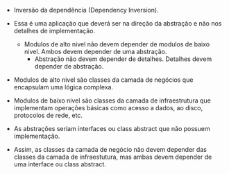 - Inversão da dependência (Dependency Inversion).

- Essa é uma aplicação que deverá ser na direção da abstração e não nos detalhes de implementação.
   - Modulos de alto nivel não devem depender de modulos de baixo nivel. Ambos devem depender de uma abstração.
     - Abstração não devem depender de detalhes. Detalhes devem depender de abstração.

- Modulos de alto nivel são classes da camada de negócios que encapsulam uma lógica complexa.
- Modulos de baixo nivel são classes da camada de infraestrutura que implementam operações básicas como acesso a dados, ao disco, protocolos de rede, etc.
- As abstrações seriam interfaces ou class abstract que não possuem implementação.

- Assim, as classes da camada de negócio não devem depender das classes da camada de infraestutura, mas ambas devem depender de uma interface ou class abstract. 
